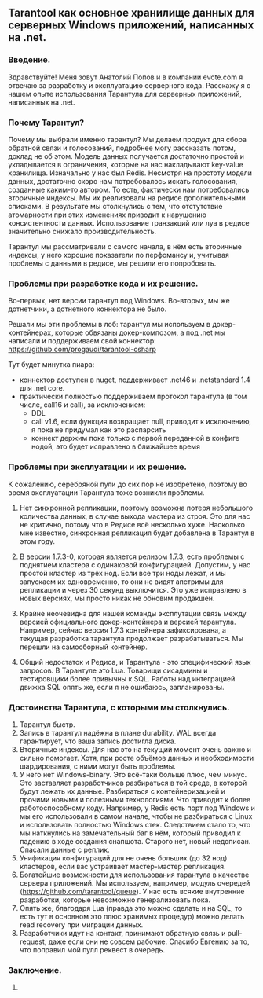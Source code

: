 ## Tarantool как основное хранилище данных для серверных Windows приложений, написанных на .net.

### Введение.

Здравствуйте! Меня зовут Анатолий Попов и в компании evote.com я отвечаю за разработку и эксплуатацию серверного кода. Расскажу я о нашем опыте использования Тарантула для серверных приложений, написанных на .net.

### Почему Тарантул?

Почему мы выбрали именно тарантул? Мы делаем продукт для сбора обратной связи и голосований, подробнее могу рассказать потом, доклад не об этом. Модель данных получается достаточно простой и укладывается в ограничения, которые на нас накладывают key-value хранилища. Изначально у нас был Redis. Несмотря на простоту модели данных, достаточно скоро нам потребовалось искать голосования, созданные каким-то автором. То есть, фактически нам потребовались вторичные индексы. Мы их реализовали на редисе дополнительными списками. В результате мы столкнулись с тем, что отстутствие атомарности при этих изменениях приводит к нарушению консистентности данных. Использование транзакций или луа в редисе значительно снижало производительность.

Тарантул мы рассматривали с самого начала, в нём есть вторичные индексы, у него хорошие показатели по перфомансу и, учитывая проблемы с данными в редисе, мы решили его попробовать.

### Проблемы при разработке кода и их решение.

Во-первых, нет версии тарантул под Windows. Во-вторых, мы же дотнетчики, а дотнетного коннектора не было.

Решали мы эти проблемы в лоб: тарантул мы используем в докер-контейнерах, которые обвязаны докер-композом, а под .net мы написали и поддерживаем свой коннектор: https://github.com/progaudi/tarantool-csharp

Тут будет минутка пиара:
- коннектор доступен в nuget, поддерживает .net46 и .netstandard 1.4 для .net core.
- практически полностью поддерживаем протокол тарантула (в том числе, call16 и call), за исключением:
    - DDL
    - call v1.6, если функция возвращает null, приводит к исключению, я пока не придумал как это распарсить
    - коннект держим пока только с первой переданной в конфиге нодой, это будет исправлено в ближайшее время

### Проблемы при эксплуатации и их решение.

К сожалению, серебряной пули до сих пор не изобретено, поэтому во время эксплуатации Тарантула тоже возникли проблемы.

1. Нет синхронной репликации, поэтому возможна потеря небольшого количества данных, в случае выхода мастера из строя. Это для нас не критично, потому что в Редисе всё несколько хуже. Насколько мне известно, синхронная репликация будет добавлена в Тарантул в этом году.

2. В версии 1.7.3-0, которая является релизом 1.7.3, есть проблемы с поднятием кластера с одинаковой конфигурацией. Допустим, у нас простой кластер из трёх нод. Если все три ноды лежат, и мы запускаем их одновременно, то они не видят апстримы для репликации и через 30 секунд выключится. Это уже исправлено в новых версиях, мы просто никак не обновим продакшен.

3. Крайне неочевидна для нашей команды эксплутации связь между версией официального докер-контейнера и версией тарантула. Например, сейчас версия 1.7.3 контейнера зафиксирована, а текущая разработка тарантула продолжает разрабатываться. Мы перешли на самосборный контейнер.

4. Общий недостаток и Редиса, и Тарантула - это специфический язык запросов. В Тарантуле это Lua. Товарищи сисадмины и тестировщики более привычны к SQL. Работы над интеграцией движка SQL опять же, если я не ошибаюсь, запланированы.

### Достоинства Тарантула, с которыми мы столкнулись.

1. Тарантул быстр.
2. Запись в тарантул надёжна в плане durability. WAL всегда гарантирует, что ваша запись достигла диска.
3. Вторичные индексы. Для нас это на текущий момент очень важно и сильно помогает. Хотя, при росте объёмов данных и необходимости шардирования, с ними могут быть проблемы.
4. У него нет Windows-binary. Это всё-таки больше плюс, чем минус. Это заставляет разработчиков разбираться в той среде, в которой будут лежать их данные. Разбираться с контейнеризацией и прочими новыми и полезными технологиями. Что приводит к более работоспособному коду. Например, у Redis есть порт под Windows и мы его использовали в самом начале, чтобы не разбираться с Linux и использовать полностью Windows стек. Следствием стало то, что мы наткнулись на замечательный баг в нём, который приводил к падению в ходе создания снапшота. Старого нет, новый недописан. Спасали данные с реплик.
5. Унификация конфигураций для не очень больших (до 32 нод) кластеров, если вас устраивает мастер-мастер репликация.
6. Богатейшие возможности для использования тарантула в качестве сервера приложений. Мы используем, например, модуль очередей (https://github.com/tarantool/queue). У нас есть всякие внутренние разработки, которые невозможно генерализовать пока.
7. Опять же, благодаря Lua (правда это можно сделать и на SQL, то есть тут в основном это плюс хранимых процедур) можно делать read recovery при миграции данных.
8. Разработчики идут на контакт, принимают обратную связь и pull-request, даже если они не совсем рабочие. Спасибо Евгению за то, что поправил мой пулл реквест в очередь.

### Заключение.

1.